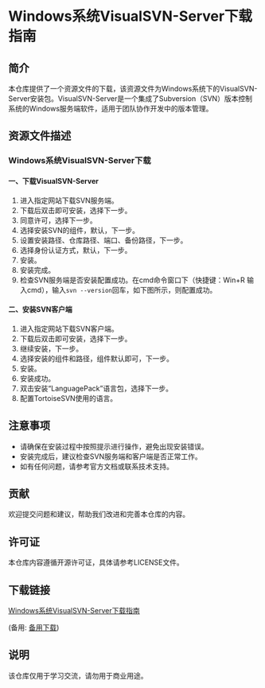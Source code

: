 # Windows系统VisualSVN-Server下载指南

## 简介
本仓库提供了一个资源文件的下载，该资源文件为Windows系统下的VisualSVN-Server安装包。VisualSVN-Server是一个集成了Subversion（SVN）版本控制系统的Windows服务端软件，适用于团队协作开发中的版本管理。

## 资源文件描述
### Windows系统VisualSVN-Server下载
#### 一、下载VisualSVN-Server
1. 进入指定网站下载SVN服务端。
2. 下载后双击即可安装，选择下一步。
3. 同意许可，选择下一步。
4. 选择安装SVN的组件，默认，下一步。
5. 设置安装路径、仓库路径、端口、备份路径，下一步。
6. 选择身份认证方式，默认，下一步。
7. 安装。
8. 安装完成。
9. 检查SVN服务端是否安装配置成功。在cmd命令窗口下（快捷键：Win+R 输入cmd），输入`svn --version`回车，如下图所示，则配置成功。

#### 二、安装SVN客户端
1. 进入指定网站下载SVN客户端。
2. 下载后双击即可安装，选择下一步。
3. 继续安装，下一步。
4. 选择安装的组件和路径，组件默认即可，下一步。
5. 安装。
6. 安装成功。
7. 双击安装“LanguagePack”语言包，选择下一步。
8. 配置TortoiseSVN使用的语言。

## 注意事项
- 请确保在安装过程中按照提示进行操作，避免出现安装错误。
- 安装完成后，建议检查SVN服务端和客户端是否正常工作。
- 如有任何问题，请参考官方文档或联系技术支持。

## 贡献
欢迎提交问题和建议，帮助我们改进和完善本仓库的内容。

## 许可证
本仓库内容遵循开源许可证，具体请参考LICENSE文件。

## 下载链接
[Windows系统VisualSVN-Server下载指南](https://pan.quark.cn/s/f97ca6feb978) 

(备用: [备用下载](https://pan.baidu.com/s/1eLwUsOYC-Ew2pqwke24m6A?pwd=1234))

## 说明

该仓库仅用于学习交流，请勿用于商业用途。
